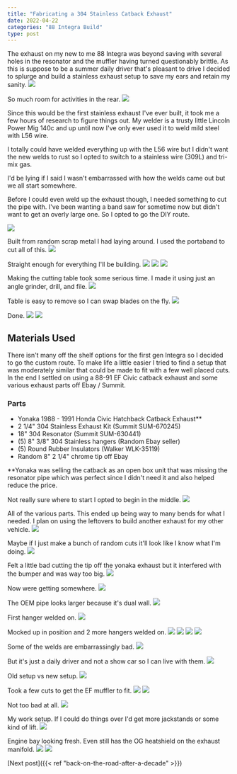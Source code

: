 ```yaml
---
title: "Fabricating a 304 Stainless Catback Exhaust"
date: 2022-04-22
categories: "88 Integra Build"
type: post
---
```


The exhaust on my new to me 88 Integra was beyond saving with several holes in the resonator and the muffler having turned questionably brittle. As this is suppose to be a summer daily driver that's pleasant to drive I decided to splurge and build a stainless exhaust setup to save my ears and retain my sanity.
![](images/before1.jpg)

So much room for activities in the rear.
![](images/before2.jpg)

Since this would be the first stainless exhaust I've ever built, it took me a few hours of research to figure things out. My welder is a trusty little Lincoln Power Mig 140c and up until now I've only ever used it to weld mild steel with L56 wire.

I totally could have welded everything up with the L56 wire but I didn't want the new welds to rust so I opted to switch to a stainless wire (309L) and tri-mix gas.

I'd be lying if I said I wasn't embarrassed with how the welds came out but we all start somewhere.

Before I could even weld up the exhaust though, I needed something to cut the pipe with. I've been wanting a band saw for sometime now but didn't want to get an overly large one. So I opted to go the DIY route.

![](images/1.jpg)

Built from random scrap metal I had laying around. I used the portaband to cut all of this.
![](images/2.jpg)

Straight enough for everything I'll be building.
![](images/3.jpg)
![](images/4.jpg)
![](images/4a.jpg)

Making the cutting table took some serious time. I made it using just an angle grinder, drill, and file.
![](images/5.jpg)

Table is easy to remove so I can swap blades on the fly.
![](images/6.jpg)

Done.
![](images/7.jpg)
![](images/8.jpg)

## Materials Used

There isn't many off the shelf options for the first gen Integra so I decided to go the custom route. To make life a little easier I tried to find a setup that was moderately similar that could be made to fit with a few well placed cuts. In the end I settled on using a 88-91 EF Civic catback exhaust and some various exhaust parts off Ebay / Summit.

### Parts

- Yonaka 1988 - 1991 Honda Civic Hatchback Catback Exhaust\*\*
- 2 1/4" 304 Stainless Exhaust Kit (Summit SUM-670245)
- 18" 304 Resonator (Summit SUM-630441)
- (5) 8" 3/8" 304 Stainless hangers (Random Ebay seller)
- (5) Round Rubber Insulators (Walker WLK-35119)
- Random 8" 2 1/4" chrome tip off Ebay

\*\*Yonaka was selling the catback as an open box unit that was missing the resonator pipe which was perfect since I didn't need it and also helped reduce the price.

Not really sure where to start I opted to begin in the middle.
![](images/9.jpg)

All of the various parts. This ended up being way to many bends for what I needed. I plan on using the leftovers to build another exhaust for my other vehicle.
![](images/10.jpg)

Maybe if I just make a bunch of random cuts it'll look like I know what I'm doing.
![](images/11.jpg)

Felt a little bad cutting the tip off the yonaka exhaust but it interfered with the bumper and was way too big.
![](images/12.jpg)

Now were getting somewhere.
![](images/13.jpg)

The OEM pipe looks larger because it's dual wall.
![](images/14.jpg)

First hanger welded on.
![](images/15.jpg)

Mocked up in position and 2 more hangers welded on.
![](images/15a.jpg)
![](images/16.jpg)
![](images/17.jpg)
![](images/17a.jpg)

Some of the welds are embarrassingly bad.
![](images/18.jpg)

But it's just a daily driver and not a show car so I can live with them.
![](images/19.jpg)

Old setup vs new setup.
![](images/20.jpg)

Took a few cuts to get the EF muffler to fit.
![](images/21.jpg)
![](images/22.jpg)

Not too bad at all.
![](images/23.jpg)

My work setup. If I could do things over I'd get more jackstands or some kind of lift.
![](images/24.jpg)

Engine bay looking fresh. Even still has the OG heatshield on the exhaust manifold.
![](images/25.jpg)
![](images/26.jpg)

[Next post]({{< ref "back-on-the-road-after-a-decade" >}})
